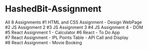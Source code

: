 # HashedBit-Assignment
All 8 Assignments 
#1	HTML and CSS Assignment - Design WebPage	
#2	JS Assignment 2	
#3	JS Assignment 3	
#4	JS Assignment 4 - DOM	
#5	React Assignment 1 - Calculator	
#6	React - To Do App	
#7	React Assignment - IPL Points Table - API Call and Display	
#8	React Assignment - Movie Booking
